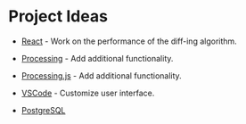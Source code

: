 # Project Ideas

- [React](https://reactjs.org/) - Work on the performance of the diff-ing
algorithm.

- [Processing](https://processing.org/) - Add additional functionality.

- [Processing.js](http://processingjs.org/) - Add additional functionality.

- [VSCode](https://github.com/Microsoft/vscode) - Customize user interface.

- [PostgreSQL](https://www.postgresql.org/)
